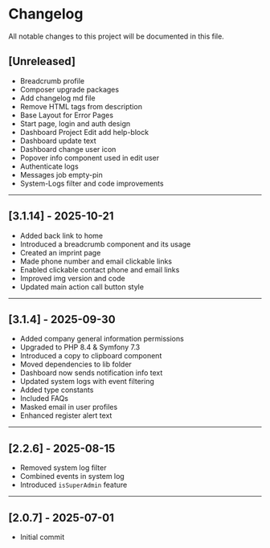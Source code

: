 # Changelog

All notable changes to this project will be documented in this file.

## [Unreleased]
- Breadcrumb profile
- Composer upgrade packages
- Add changelog md file
- Remove HTML tags from description
- Base Layout for Error Pages
- Start page, login and auth design
- Dashboard Project Edit add help-block
- Dashboard update text
- Dashboard change user icon
- Popover info component used in edit user
- Authenticate logs
- Messages job empty-pin
- System-Logs filter and code improvements

---

## [3.1.14] - 2025-10-21
- Added back link to home
- Introduced a breadcrumb component and its usage
- Created an imprint page
- Made phone number and email clickable links
- Enabled clickable contact phone and email links
- Improved img version and code
- Updated main action call button style

---

## [3.1.4] - 2025-09-30
- Added company general information permissions
- Upgraded to PHP 8.4 & Symfony 7.3
- Introduced a copy to clipboard component
- Moved dependencies to lib folder
- Dashboard now sends notification info text
- Updated system logs with event filtering
- Added type constants
- Included FAQs
- Masked email in user profiles
- Enhanced register alert text

---

## [2.2.6] - 2025-08-15
- Removed system log filter
- Combined events in system log
- Introduced `isSuperAdmin` feature

---

## [2.0.7] - 2025-07-01
- Initial commit
